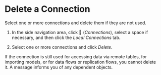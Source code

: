 <!-- loioe90c290260a04dfa94062e1d2824113e -->

<link rel="stylesheet" type="text/css" href="../css/sap-icons.css"/>

# Delete a Connection

Select one or more connections and delete them if they are not used.

1.  In the side navigation area, click <span class="FPA-icons"></span> \(*Connections*\), select a space if necessary, and then click the *Local Connections* tab.

2.  Select one or more connections and click *Delete*.


If the connection is still used for accessing data via remote tables, for importing models, or for data flows or replication flows, you cannot delete it. A message informs you of any dependent objects.

